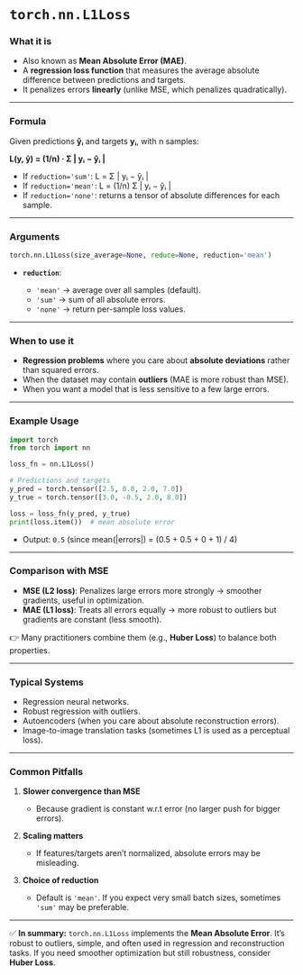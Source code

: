 

# `torch.nn.L1Loss`

### What it is

* Also known as **Mean Absolute Error (MAE)**.
* A **regression loss function** that measures the average absolute difference between predictions and targets.
* It penalizes errors **linearly** (unlike MSE, which penalizes quadratically).

---

### Formula

Given predictions **ŷᵢ** and targets **yᵢ**, with n samples:

**L(y, ŷ) = (1/n) · Σ | yᵢ − ŷᵢ |**

* If `reduction='sum'`: L = Σ | yᵢ − ŷᵢ |
* If `reduction='mean'`: L = (1/n) Σ | yᵢ − ŷᵢ |
* If `reduction='none'`: returns a tensor of absolute differences for each sample.

---

### Arguments

```python
torch.nn.L1Loss(size_average=None, reduce=None, reduction='mean')
```

* **`reduction`**:

  * `'mean'` → average over all samples (default).
  * `'sum'` → sum of all absolute errors.
  * `'none'` → return per-sample loss values.

---

### When to use it

* **Regression problems** where you care about **absolute deviations** rather than squared errors.
* When the dataset may contain **outliers** (MAE is more robust than MSE).
* When you want a model that is less sensitive to a few large errors.

---

### Example Usage

```python
import torch
from torch import nn

loss_fn = nn.L1Loss()

# Predictions and targets
y_pred = torch.tensor([2.5, 0.0, 2.0, 7.0])
y_true = torch.tensor([3.0, -0.5, 2.0, 8.0])

loss = loss_fn(y_pred, y_true)
print(loss.item())  # mean absolute error
```

* Output: `0.5` (since mean(|errors|) = (0.5 + 0.5 + 0 + 1) / 4)

---

### Comparison with MSE

* **MSE (L2 loss)**: Penalizes large errors more strongly → smoother gradients, useful in optimization.
* **MAE (L1 loss)**: Treats all errors equally → more robust to outliers but gradients are constant (less smooth).

👉 Many practitioners combine them (e.g., **Huber Loss**) to balance both properties.

---

### Typical Systems

* Regression neural networks.
* Robust regression with outliers.
* Autoencoders (when you care about absolute reconstruction errors).
* Image-to-image translation tasks (sometimes L1 is used as a perceptual loss).

---

### Common Pitfalls

1. **Slower convergence than MSE**

   * Because gradient is constant w\.r.t error (no larger push for bigger errors).
2. **Scaling matters**

   * If features/targets aren’t normalized, absolute errors may be misleading.
3. **Choice of reduction**

   * Default is `'mean'`. If you expect very small batch sizes, sometimes `'sum'` may be preferable.

---

✅ **In summary:**
`torch.nn.L1Loss` implements the **Mean Absolute Error**. It’s robust to outliers, simple, and often used in regression and reconstruction tasks. If you need smoother optimization but still robustness, consider **Huber Loss**.
